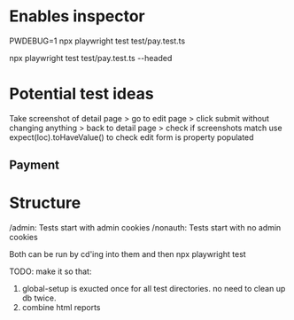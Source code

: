 # Enables inspector

PWDEBUG=1 npx playwright test test/pay.test.ts

npx playwright test test/pay.test.ts --headed

# Potential test ideas

Take screenshot of detail page > go to edit page > click submit without changing anything > back to detail page > check if screenshots match
use expect(loc).toHaveValue() to check edit form is property populated

## Payment

# Structure

/admin: Tests start with admin cookies
/nonauth: Tests start with no admin cookies

Both can be run by cd'ing into them and then npx playwright test

TODO: make it so that:

1. global-setup is exucted once for all test directories. no need to clean up db twice.
2. combine html reports
